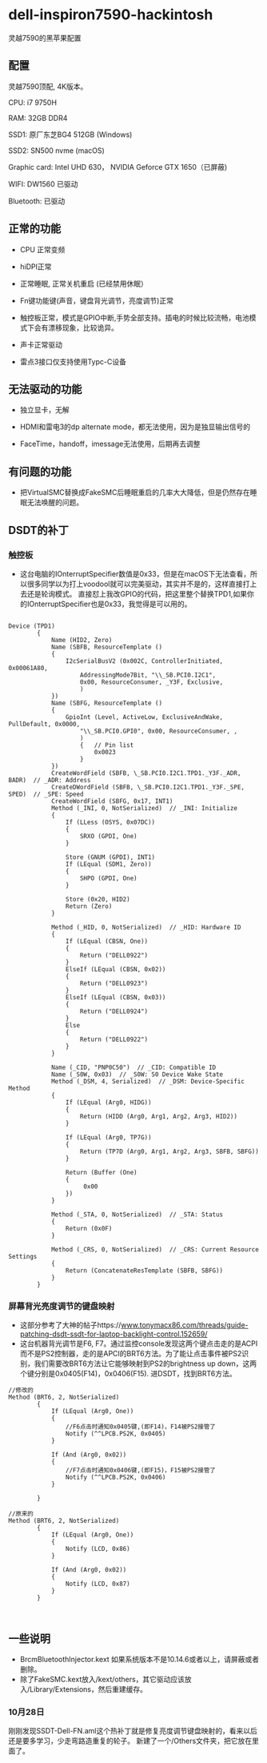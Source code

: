 # dell-inspiron7590-hackintosh
灵越7590的黑苹果配置
## 配置
灵越7590顶配, 4K版本。

CPU: i7 9750H

RAM: 32GB DDR4

SSD1: 原厂东芝BG4 512GB (Windows)

SSD2: SN500 nvme (macOS)

Graphic card: Intel UHD 630， NVIDIA Geforce GTX 1650（已屏蔽)

WIFI: DW1560 已驱动

Bluetooth: 已驱动

## 正常的功能

* CPU 正常变频

* hiDPI正常

* 正常睡眠, 正常关机重启 (已经禁用休眠）

* Fn键功能键(声音，键盘背光调节，亮度调节)正常

* 触控板正常，模式是GPIO中断,手势全部支持。插电的时候比较流畅，电池模式下会有漂移现象，比较诡异。

* 声卡正常驱动

* 雷点3接口仅支持使用Typc-C设备

## 无法驱动的功能

* 独立显卡，无解

* HDMI和雷电3的dp alternate mode，都无法使用，因为是独显输出信号的

* FaceTime，handoff，imessage无法使用，后期再去调整

## 有问题的功能

* 把VirtualSMC替换成FakeSMC后睡眠重启的几率大大降低，但是仍然存在睡眠无法唤醒的问题。

## DSDT的补丁

### 触控板
* 这台电脑的IOnterruptSpecifier数值是0x33，但是在macOS下无法查看，所以很多同学以为打上voodool就可以完美驱动，其实并不是的，这样直接打上去还是轮询模式。
直接怼上我改GPIO的代码，把这里整个替换TPD1,如果你的IOnterruptSpecifier也是0x33，我觉得是可以用的。

``` 

Device (TPD1)
        {
            Name (HID2, Zero)
            Name (SBFB, ResourceTemplate ()
            {
                I2cSerialBusV2 (0x002C, ControllerInitiated, 0x00061A80,
                    AddressingMode7Bit, "\\_SB.PCI0.I2C1",
                    0x00, ResourceConsumer, _Y3F, Exclusive,
                    )
            })
            Name (SBFG, ResourceTemplate ()
            {
                GpioInt (Level, ActiveLow, ExclusiveAndWake, PullDefault, 0x0000,
                    "\\_SB.PCI0.GPI0", 0x00, ResourceConsumer, ,
                    )
                    {   // Pin list
                        0x0023
                    }
            })
            CreateWordField (SBFB, \_SB.PCI0.I2C1.TPD1._Y3F._ADR, BADR)  // _ADR: Address
            CreateDWordField (SBFB, \_SB.PCI0.I2C1.TPD1._Y3F._SPE, SPED)  // _SPE: Speed
            CreateWordField (SBFG, 0x17, INT1)
            Method (_INI, 0, NotSerialized)  // _INI: Initialize
            {
                If (LLess (OSYS, 0x07DC))
                {
                    SRXO (GPDI, One)
                }

                Store (GNUM (GPDI), INT1)
                If (LEqual (SDM1, Zero))
                {
                    SHPO (GPDI, One)
                }

                Store (0x20, HID2)
                Return (Zero)
            }

            Method (_HID, 0, NotSerialized)  // _HID: Hardware ID
            {
                If (LEqual (CBSN, One))
                {
                    Return ("DELL0922")
                }
                ElseIf (LEqual (CBSN, 0x02))
                {
                    Return ("DELL0923")
                }
                ElseIf (LEqual (CBSN, 0x03))
                {
                    Return ("DELL0924")
                }
                Else
                {
                    Return ("DELL0922")
                }
            }

            Name (_CID, "PNP0C50")  // _CID: Compatible ID
            Name (_S0W, 0x03)  // _S0W: S0 Device Wake State
            Method (_DSM, 4, Serialized)  // _DSM: Device-Specific Method
            {
                If (LEqual (Arg0, HIDG))
                {
                    Return (HIDD (Arg0, Arg1, Arg2, Arg3, HID2))
                }

                If (LEqual (Arg0, TP7G))
                {
                    Return (TP7D (Arg0, Arg1, Arg2, Arg3, SBFB, SBFG))
                }

                Return (Buffer (One)
                {
                     0x00                                          
                })
            }

            Method (_STA, 0, NotSerialized)  // _STA: Status
            {
                Return (0x0F)
            }

            Method (_CRS, 0, NotSerialized)  // _CRS: Current Resource Settings
            {
                Return (ConcatenateResTemplate (SBFB, SBFG))
            }
        }

``` 

### 屏幕背光亮度调节的键盘映射
* 这部分参考了大神的帖子https://www.tonymacx86.com/threads/guide-patching-dsdt-ssdt-for-laptop-backlight-control.152659/
* 这台机器背光调节是F6, F7。通过监控console发现这两个键点击走的是ACPI而不是PS2控制器，走的是APCI的BRT6方法。为了能让点击事件被PS2识别，我们需要改BRT6方法让它能够映射到PS2的brightness up down，这两个键分别是0x0405(F14)，0x0406(F15).
进DSDT，找到BRT6方法。

``` 
//修改的
Method (BRT6, 2, NotSerialized)
        {
            If (LEqual (Arg0, One))
            {
                //F6点击时通知0x0405键,(即F14)，F14被PS2接管了
                Notify (^^LPCB.PS2K, 0x0405)
            }

            If (And (Arg0, 0x02))
            {
                //F7点击时通知0x0406键,(即F15)，F15被PS2接管了
                Notify (^^LPCB.PS2K, 0x0406)
            }
                
        }
   
//原来的
Method (BRT6, 2, NotSerialized)
        {
            If (LEqual (Arg0, One))
            {
                Notify (LCD, 0x86)
            }

            If (And (Arg0, 0x02))
            {
                Notify (LCD, 0x87)
            }
        }
        
        
``` 

## 一些说明
* BrcmBluetoothInjector.kext 如果系统版本不是10.14.6或者以上，请屏蔽或者删除。
* 除了FakeSMC.kext放入/kext/others，其它驱动应该放入/Library/Extensions，然后重建缓存。

### 10月28日
刚刚发现SSDT-Dell-FN.aml这个热补丁就是修复亮度调节键盘映射的，看来以后还是要多学习，少走弯路造重复的轮子。
新建了一个/Others文件夹，把它放在里面了。
